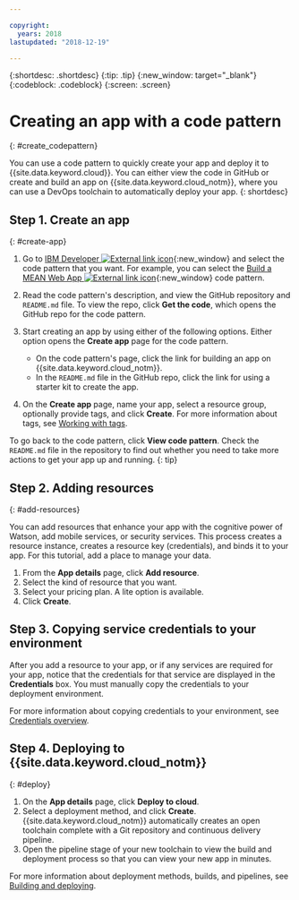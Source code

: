 ```yaml
---

copyright:
  years: 2018
lastupdated: "2018-12-19"

---
```


{:shortdesc: .shortdesc}
{:tip: .tip}
{:new_window: target="_blank"}
{:codeblock: .codeblock}
{:screen: .screen}

# Creating an app with a code pattern
{: #create_codepattern}

You can use a code pattern to quickly create your app and deploy it to {{site.data.keyword.cloud}}. You can either view the code in GitHub or create and build an app on {{site.data.keyword.cloud_notm}}, where you can use a DevOps toolchain to automatically deploy your app.
{: shortdesc}

## Step 1. Create an app
{: #create-app}

1. Go to [IBM Developer ![External link icon](../../icons/launch-glyph.svg "External link icon")](https://developer.ibm.com/patterns/){:new_window} and select the code pattern that you want. For example, you can select the [Build a MEAN Web App ![External link icon](../../icons/launch-glyph.svg "External link icon")](https://developer.ibm.com/patterns/build-a-mean-web-app/){:new_window} code pattern.

2. Read the code pattern's description, and view the GitHub repository and `README.md` file. To view the repo, click **Get the code**, which opens the GitHub repo for the code pattern.

3. Start creating an app by using either of the following options. Either option opens the **Create app** page for the code pattern.
    * On the code pattern's page, click the link for building an app on {{site.data.keyword.cloud_notm}}. 
    * In the `README.md` file in the GitHub repo, click the link for using a starter kit to create the app. 

4. On the **Create app** page, name your app, select a resource group, optionally provide tags, and click **Create**. For more information about tags, see [Working with tags](/docs/resources/tagging_resources.html).

  To go back to the code pattern, click **View code pattern**. Check the `README.md` file in the repository to find out whether you need to take more actions to get your app up and running.
  {: tip}

## Step 2. Adding resources
{: #add-resources}

You can add resources that enhance your app with the cognitive power of Watson, add mobile services, or security services. This process creates a resource instance, creates a resource key (credentials), and binds it to your app. For this tutorial, add a place to manage your data.

1. From the **App details** page, click **Add resource**.
2. Select the kind of resource that you want. 
3. Select your pricing plan. A lite option is available.
4. Click **Create**.

## Step 3. Copying service credentials to your environment

After you add a resource to your app, or if any services are required for your app, notice that the credentials for that service are displayed in the **Credentials** box. You must manually copy the credentials to your deployment environment.

For more information about copying credentials to your environment, see [Credentials overview](/docs/apps/creds_overview.html).

## Step 4. Deploying to {{site.data.keyword.cloud_notm}}
{: #deploy}

1. On the **App details** page, click **Deploy to cloud**.
2. Select a deployment method, and click **Create**. {{site.data.keyword.cloud_notm}} automatically creates an open toolchain complete with a Git repository and continuous delivery pipeline.
3. Open the pipeline stage of your new toolchain to view the build and deployment process so that you can view your new app in minutes.

For more information about deployment methods, builds, and pipelines, see [Building and deploying](/docs/services/ContinuousDelivery/pipeline_build_deploy.html).
